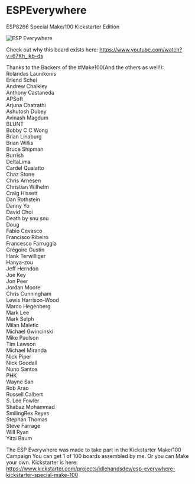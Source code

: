 # ESPEverywhere
ESP8266 Special Make/100 Kickstarter Edition

![ESP Everywhere](http://imgur.com/XcDUjpF.jpg?raw=true "ESP Everywhere")

Check out why this board exists here:
https://www.youtube.com/watch?v=67Kh_ikb-ds

Thanks to the Backers of the #Make100(And the others as well!):  
Rolandas Launikonis  
Erlend Schei  
Andrew Chalkley  
Anthony Castaneda  
APSoft  
Arjuna Chatrathi  
Ashutosh Dubey  
Avinash Magdum  
BLUNT  
Bobby C C Wong  
Brian Linaburg  
Brian Willis  
Bruce Shipman  
Burrish  
DeltaLima  
Cardel Quaiatto  
Chaz Stone  
Chris Arnesen  
Christian Wilhelm  
Craig Hissett  
Dan Rothstein  
Danny Yo  
David Choi  
Death by snu snu  
Doug  
Fabio Cevasco  
Francisco Ribeiro  
Francesco Farruggia  
Grégoire Gustin  
Hank Terwilliger  
Hanya-zou  
Jeff Herndon  
Joe Key  
Jon Peer  
Jordan Moore  
Chris Cunningham  
Lewis Harrison-Wood  
Marco Hegenberg  
Mark Lee  
Mark Selph  
Milan Maletic  
Michael Gwincinski  
Mike Paulson  
Tim Lawson  
Michael Miranda  
Nick Piper  
Nick Goodall  
Nuno Santos  
PHK  
Wayne San  
Rob Arao  
Russell Calbert  
S. Lee Fowler  
Shabaz Mohammad  
SmilingRex Reyes  
Stephan Thomas  
Steve Farrage  
Will Ryan  
Yitzi Baum  

The ESP Everywhere was made to take part in the Kickstarter Make/100 Campaign
You can get 1 of 100 boards assembled by me. Or you can Make your own.
Kickstarter is here:
https://www.kickstarter.com/projects/idlehandsdev/esp-everywhere-kickstarter-special-make-100
